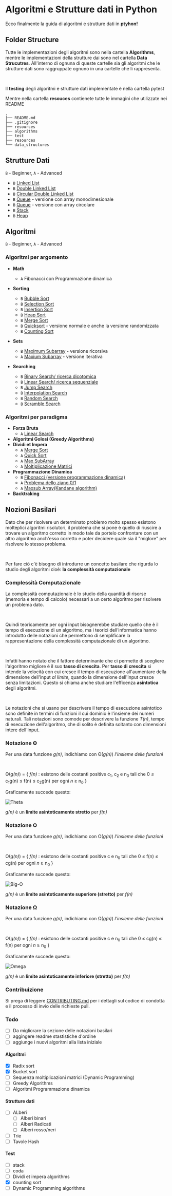# Algoritmi e Strutture dati in Python

Ecco finalmente la guida di algoritmi e strutture dati in <b>ptyhon!</b>

## Folder Structure

Tutte le implementazioni degli algoritmi sono nella cartella **Algorithms**, mentre le implementazioni della strutture dai sono nel cartella <b>Data Strucutres</b>.
All'interno di ognuna di queste cartelle sia gli algoritmi che le strutture dati sono raggruppate ognuno in una cartelle che li rappresenta.

<br/>

Il **testing** degli algoritmi e strutture dati implementate è nella cartella pytest


Mentre nella cartella **resouces** contienete tutte le immagini che utilizzate nei README

```
.
├── README.md
├── .gitignore
├── resources
├── algorithms
├── test
├── resources
└── data_structures
```

## Strutture Dati

`B` - Beginner, `A` - Advanced

* `B` [Linked List](data_structures/linkedList/linkedList.py)
* `B` [Double Linked List](data_structures/linkedList/doubleLinkedList.py)
* `B` [Circular Double Linked List](data_structures/linkedList/circularDoubleLinkedList.py)
* `B` [Queue](data_structures/coda/coda_array_monodimensionale.py) - versione con array monodimesionale
* `B` [Queue](data_structures/coda/coda_array_circolare.py) - versione con array circolare
* `B` [Stack](data_structures/stack/stack.py)
* `B` [Heap](data_structures/heap/heap.py)

## Algoritmi

`B` - Beginner, `A` - Advanced

### Algoritmi per argomento

* **Math**
    * `A` Fibonacci con Programmazione dinamica

* **Sorting**
  * `B` [Bubble Sort](algorithms/SortingAlgorithms/bubbleSort.py)
  * `B` [Selection Sort](algorithms/SortingAlgorithms/selectionSort.py)
  * `B` [Insertion Sort](algorithms/SortingAlgorithms/insertionSort.py)
  * `B` [Heap Sort](data_structures)
  * `B` [Merge Sort](algorithms/SortingAlgorithms/mergeSort.py)
  * `B` [Quicksort](algorithms/SortingAlgorithms/quickSort.py) - versione normale e anche la versione randomizzata
  * `B` [Counting Sort](algorithms/SortingAlgorithms/countingSort.py)

* **Sets**
  * `B` [Maximum Subarray](algorithms/DividiEtImpera/max-subarray-recursive.py) - versione ricorsiva
  * `A` [Maxium Subarray](algorithms/DynamicProgramming/max-subarray-iterative.py) - versione iterativa


* **Searching**
    * `B` [Binary Search/ ricerca dicotomica](algorithms/SearchingAlgorithms/binarySearch.py)
    * `B` [Linear Search/ ricerca sequenziale](algorithms/SearchingAlgorithms/deterministicSearch.py)
    * `B` [Jump Search](algorithms/SearchingAlgorithms/jumpSearch.py)
    * `B` [Interpolation Search](algorithms/SearchingAlgorithms/interpolationSearch.py)
    * `B` [Random Search](algorithms/SearchingAlgorithms/randomSearch.py)
    * `B` [Scramble Search](algorithms/SearchingAlgorithms/scambleSearch.py)

### Algoritmi per paradigma

* **Forza Bruta**
    * `A` [Linear Search](algorithms/SearchingAlgorithms/deterministicSearch.py)
* **Algoritmi Golosi (Greedy Algorithms)**
* **Dividi et Impera**
    * `A` [Merge Sort](algorithms/SortingAlgorithms/mergeSort.py)
    * `A` [Quick Sort](algorithms/SortingAlgorithms/quickSort.py)
    * `A` [Max SubArray](algorithms/DividiEtImpera/max-subarray-recursive.py)
    * `A` [Moltiplicazione Matrici](algorithms/DividiEtImpera/squareMatrixMultiply.py)
* **Programmazione Dinamica**
    * `B` [Fibonacci (versione programmazione dinamica)](algorithms/DynamicProgramming/fibonacciDyn.py)
    * `A` [Problema dello ziano 0/1](algorithms/DynamicProgramming/01_knapsackProblem.py)
    * `A` [Maxsub Array(Kandane algorithm)](algorithms/DynamicProgramming/max-subarray-iterative.py)
* **Backtraking**

## Nozioni Basilari

Dato che per risolvere un determinato problemo molto spesso esistono molteplici algoritmi risolutori,
il problema che si pone è quello di riuscire a trovare un algoritmo corretto in modo tale da
portelo confrontare con un altro algoritmo anch'esso corretto e poter decidere quale sia il
"miglore" per risolvere lo stesso problema.

<br/>

Per fare ciò c'è bisogno di introdurre un concetto basilare che rigurda lo studio degli algoritmi cioè:
<b>la complessità computazionale</b>

### Complessità Computazionale

La complessità computazionale è lo studio della quantità di risorse (memoria e tempo di
calcolo) necessari a un certo algoritmo per risolvere un problema dato.

<br/>

Quindi teoricamente per ogni input bisognerebbe studiare quello che è il tempo di esecuzione di un algoritmo,
ma i teorici dell’informatica hanno introdotto delle notazioni che permettono di semplificare
la rappresentazione della complessità computazionale di un algoritmo.

<br/>

Infatti hanno notato che il fattore determinante che ci permette di scegliere l'algoritmo migliore è
 il suo <b>tasso di crescita</b>. Per <b>tasso di crescita</b> si intende la velocità con cui cresce il tempo
di esecuzione all'aumentare della dimensione dell'input <em>al limite</em>, quando la dimensione dell'input cresce senza
limitazioni. Questo si chiama anche studiare l'efficenza <b>asintotica</b> degli algoritmi.

<br/>

Le notazioni che si usano per descrivere il tempo di esecuzione asintotico sono definite in
termini di funzioni il cui dominio è l'insieme dei numeri naturali. Tali notazioni sono comode per descrivere la funzione
<em>T(n)</em>, tempo di esecuzione dell'algoritmo, che di solito è definita soltanto con dimensioni
intere dell'input.

### Notazione Θ

Per una data funzione <em>g(n)</em>, indichiamo con Θ(<em>g(n)</em>) <em>l'insieme delle funzioni</em>

<br/>

Θ(<em>g(n)</em>) = { <em>f(n)</em> : esistono delle costanti positive c<sub>1</sub>, c<sub>2</sub> e n<sub>0</sub> tali che
                    0 ≤ c<sub>1</sub>g(n) ≤ f(n) ≤ c<sub>2</sub>g(n) per ogni <em>n</em>  ≥ n<sub>0</sub> }

Graficamente succede questo:

![Theta](./resources/imgs/Theta-Complexity.jpg)

<em>g(n)</em> è un <b>limite asintoticamente stretto</b> per <em>f(n)</em>

### Notazione O

Per una data funzione <em>g(n)</em>, indichiamo con O(<em>g(n)</em>) <em>l'insieme delle funzioni</em>

<br/>

O(<em>g(n)</em>) = {
                    <em>f(n)</em> : esistono delle costanti positive c e n<sub>0</sub> tali che
                    0 ≤ f(n) ≤ cg(n) per ogni <em>n</em>  ≥ n<sub>0</sub>
                    }

Graficamente succede questo:

![Big-O](./resources/imgs/Big-O-notation.png)

<em>g(n)</em> è un <b>limite asintoticamente superiore (stretto)</b> per <em>f(n)</em>

### Notazione Ω

Per una data funzione <em>g(n)</em>, indichiamo con Ω(<em>g(n)</em>) <em>l'insieme delle funzioni</em>

<br/>

Ω(<em>g(n)</em>) = { <em>f(n)</em> : esistono delle costanti positive c e n<sub>0</sub> tali che
                    0 ≤ cg(n) ≤ f(n) per ogni <em>n</em>  ≥ n<sub>0</sub> }

Graficamente succede questo:


![Omega](./resources/imgs/omega_grande.png)

<em>g(n)</em> è un <b>limite asintoticamente inferiore (stretto)</b> per <em>f(n)</em>

### Contribuizione

Si prega di leggere [CONTRIBUTING.md](CONTRIBUTING.md) per i dettagli sul codice di condotta e il processo di invio delle richieste pull.

### Todo

- [ ] Da migliorare la sezione delle notazioni basilari
- [ ] aggingere readme stastistiche d'ordine
- [ ] aggiunge i nuovi algoritmi alla lista iniziale

#### Algoritmi

- [x] Radix sort
- [x] Bucket sort
- [ ] Sequenza moltiplicazioni matrici (Dynamic Programming)
- [ ] Greedy Algorithms
- [ ] Algoritmi Programmazione dinamica

#### Strutture dati
- [ ] ALberi
    - [ ] Alberi binari
    - [ ] Alberi Radicati
    - [ ] Alberi rosso/neri
- [ ] Trie
- [ ] Tavole Hash

#### Test
- [ ] stack
- [ ] coda
- [ ] Dividi et impera algorithms
- [x] counting sort
- [ ] Dynamic Programming algorithms
